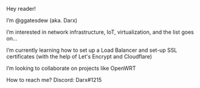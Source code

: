 Hey reader!

I’m @ggatesdew (aka. Darx)

I’m interested in network infrastructure, IoT, virtualization, and the list goes on...

I’m currently learning how to set up a Load Balancer and set-up SSL certificates (with the help of Let's Encrypt and Cloudflare)

I’m looking to collaborate on projects like OpenWRT

How to reach me? Discord: Darx#1215
